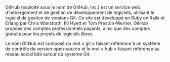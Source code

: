 GitHub (exploité sous le nom de GitHub, Inc.) est un service web d'hébergement et de gestion de développement de logiciels, utilisant le logiciel de gestion de versions Git. 
Ce site est développé en Ruby on Rails et Erlang par Chris Wanstrath, PJ Hyett et Tom Preston-Werner. GitHub propose des comptes professionnels payants, ainsi que des comptes 
gratuits pour les projets de logiciels libres.

Le nom GitHub est composé du mot « git » faisant référence à un système de contrôle de version open-source et le mot « hub » faisant référence au réseau social bâti 
autour du système Git.
